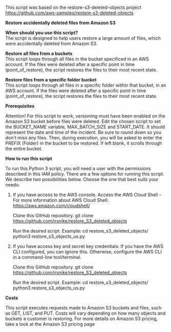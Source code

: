 This script was based on the restore-s3-deleted-objects project
https://github.com/aws-samples/restore-s3-deleted-objects

**Restore accidentally deleted files from Amazon S3**

**When should you use this script?**  
The script is designed to help users restore a large amount of files, which were accidentally deleted from Amazon S3.

**Restore all files from a buckets**  
This script loops through all files in the bucket specificed in an AWS account. If the files were deleted after a specific point in time (point_of_restore), the script restores the files to their most recent state.

**Restore files from a specific folder bucket**  
This script loops through all files in a specific  folder within that bucket, in an AWS account. If the files were deleted after a specific point in time (point_of_restore), the script restores the files to their most recent state.

**Prerequisites**  

Attention! For this script to work, versioning must have been enabled on the Amazon S3 bucket before files were deleted.
Edit the chosen script to set the BUCKET_NAME variable,
MAX_BATCH_SIZE and START_DATE. It should represent the date and time of the incident. Be sure to round down so you don't miss any files.
Then, during execution, you will be asked to enter the PREFIX (Folder) in the bucket to be restored. If left blank, it scrolls through the entire bucket.

**How to run this script**  

To run this Python 3 script, you will need a user with the permissions described in this IAM policy.
There are a few options for running this script. We describe two possibilities below. Choose the one that best suits your needs:

1) If you have access to the AWS console.
   Access the AWS Cloud Shell - For more information about AWS Cloud Shell: https://aws.amazon.com/cloudshell/

   Clone this GitHub repository.
   git clone https://github.com/jrsnike/restore_S3_deleted_objects

   Run the desired script. Example:
   cd restore_s3_deleted_objects/
   python3 restore_s3_objects_us.py

2) If you have access key and secret key credentials:
   If you have the AWS CLI configured, you can ignore this. Otherwise, configure the AWS CLI in a command-line tool/terminal.

   Clone this GitHub repository.
   git clone https://github.com/jrsnike/restore_S3_deleted_objects

   Run the desired script. Example:
   cd restore_s3_deleted_objects/
   python3 restore_s3_objects_us.py

**Costs**  

This script executes requests made to Amazon S3 buckets and files, such as GET, LIST, and PUT. Costs will vary depending on how many objects and buckets a customer is restoring. 
For more details on Amazon S3 pricing, take a look at the Amazon S3 pricing page
